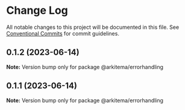 # Change Log

All notable changes to this project will be documented in this file.
See [Conventional Commits](https://conventionalcommits.org) for commit guidelines.

## 0.1.2 (2023-06-14)

**Note:** Version bump only for package @arkitema/errorhandling

## 0.1.1 (2023-06-14)

**Note:** Version bump only for package @arkitema/errorhandling
